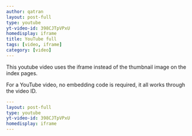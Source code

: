 ```yaml
---
author: qatran
layout: post-full
type: youtube
yt-video-id: 398CJTpVPxU
homedisplay: iframe
title: YouTube full
tags: [video, iframe]
category: [video]
---
```

This youtube video uses the iframe instead of the thumbnail image on the index pages.

For a YouTube video, no embedding code is required, it all works through the video ID.

```yml
---
layout: post-full
type: youtube
yt-video-id: 398CJTpVPxU
homedisplay: iframe
---
```